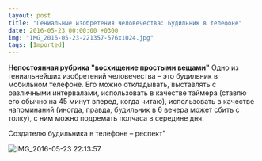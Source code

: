 ```yaml
---
layout: post
title: "Гениальные изобретения человечества: Будильник в телефоне"
date: 2016-05-23 00:00:00 +0300
img: "IMG_2016-05-23-221357-576x1024.jpg"
tags: [Imported]
---
```


**Непостоянная рубрика "восхищение простыми вещами"**
Одно из гениальнейших изобретений человечества – это будильник в мобильном телефоне. Его можно откладывать, выставлять с различными интервалами, использовать в качестве таймера (ставлю его обычно на 45 минут вперед, когда читаю), использовать в качестве напоминаний (иногда, правда, будильник в 6 вечера может сбить с толку), с ним можно подремать полчаса в середине дня. 

Создателю будильника в телефоне – респект"

![IMG_2016-05-23 22:13:57](/blog/assets/IMG_2016-05-23-221357-576x1024.jpg)